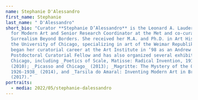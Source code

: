 ```yaml
---
name: Stephanie D'Alessandro
first_name: Stephanie
last_name: " D'Alessandro"
short_bio: "Curator **Stephanie D’Alessandro** is the Leonard A. Lauder Curator
  for Modern Art and Senior Research Coordinator at the Met and co-curator of
  Surrealism Beyond Borders. She received her M.A. and Ph.D. in Art History from
  the University of Chicago, specializing in art of the Weimar Republik. She
  began her curatorial career at the Art Institute in ‘98 as an Andrew W. Mellon
  Postdoctoral Curatorial Fellow and has also organized several exhibitions for
  Chicago, including _Poetics of Scale, Matisse: Radical Invention, 1913-17_
  (2010); _Picasso and Chicago_ (2013); _Magritte: The Mystery of the Ordinary,
  1926-1938_ (2014), and _Tarsila do Amaral: Inventing Modern Art in Brazil_
  (2017)."
portraits:
  - media: 2022/05/stephanie-dalessandro
---
```


